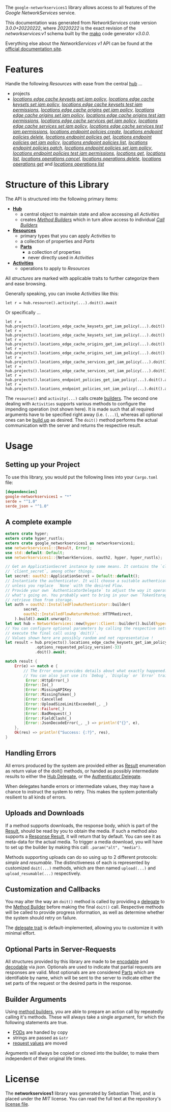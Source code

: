 <!---
DO NOT EDIT !
This file was generated automatically from 'src/mako/api/README.md.mako'
DO NOT EDIT !
-->
The `google-networkservices1` library allows access to all features of the *Google NetworkServices* service.

This documentation was generated from *NetworkServices* crate version *3.0.0+20220222*, where *20220222* is the exact revision of the *networkservices:v1* schema built by the [mako](http://www.makotemplates.org/) code generator *v3.0.0*.

Everything else about the *NetworkServices* *v1* API can be found at the
[official documentation site](https://cloud.google.com/networking).
# Features

Handle the following *Resources* with ease from the central [hub](https://docs.rs/google-networkservices1/3.0.0+20220222/google_networkservices1/NetworkServices) ... 

* projects
 * [*locations edge cache keysets get iam policy*](https://docs.rs/google-networkservices1/3.0.0+20220222/google_networkservices1/api::ProjectLocationEdgeCacheKeysetGetIamPolicyCall), [*locations edge cache keysets set iam policy*](https://docs.rs/google-networkservices1/3.0.0+20220222/google_networkservices1/api::ProjectLocationEdgeCacheKeysetSetIamPolicyCall), [*locations edge cache keysets test iam permissions*](https://docs.rs/google-networkservices1/3.0.0+20220222/google_networkservices1/api::ProjectLocationEdgeCacheKeysetTestIamPermissionCall), [*locations edge cache origins get iam policy*](https://docs.rs/google-networkservices1/3.0.0+20220222/google_networkservices1/api::ProjectLocationEdgeCacheOriginGetIamPolicyCall), [*locations edge cache origins set iam policy*](https://docs.rs/google-networkservices1/3.0.0+20220222/google_networkservices1/api::ProjectLocationEdgeCacheOriginSetIamPolicyCall), [*locations edge cache origins test iam permissions*](https://docs.rs/google-networkservices1/3.0.0+20220222/google_networkservices1/api::ProjectLocationEdgeCacheOriginTestIamPermissionCall), [*locations edge cache services get iam policy*](https://docs.rs/google-networkservices1/3.0.0+20220222/google_networkservices1/api::ProjectLocationEdgeCacheServiceGetIamPolicyCall), [*locations edge cache services set iam policy*](https://docs.rs/google-networkservices1/3.0.0+20220222/google_networkservices1/api::ProjectLocationEdgeCacheServiceSetIamPolicyCall), [*locations edge cache services test iam permissions*](https://docs.rs/google-networkservices1/3.0.0+20220222/google_networkservices1/api::ProjectLocationEdgeCacheServiceTestIamPermissionCall), [*locations endpoint policies create*](https://docs.rs/google-networkservices1/3.0.0+20220222/google_networkservices1/api::ProjectLocationEndpointPolicyCreateCall), [*locations endpoint policies delete*](https://docs.rs/google-networkservices1/3.0.0+20220222/google_networkservices1/api::ProjectLocationEndpointPolicyDeleteCall), [*locations endpoint policies get*](https://docs.rs/google-networkservices1/3.0.0+20220222/google_networkservices1/api::ProjectLocationEndpointPolicyGetCall), [*locations endpoint policies get iam policy*](https://docs.rs/google-networkservices1/3.0.0+20220222/google_networkservices1/api::ProjectLocationEndpointPolicyGetIamPolicyCall), [*locations endpoint policies list*](https://docs.rs/google-networkservices1/3.0.0+20220222/google_networkservices1/api::ProjectLocationEndpointPolicyListCall), [*locations endpoint policies patch*](https://docs.rs/google-networkservices1/3.0.0+20220222/google_networkservices1/api::ProjectLocationEndpointPolicyPatchCall), [*locations endpoint policies set iam policy*](https://docs.rs/google-networkservices1/3.0.0+20220222/google_networkservices1/api::ProjectLocationEndpointPolicySetIamPolicyCall), [*locations endpoint policies test iam permissions*](https://docs.rs/google-networkservices1/3.0.0+20220222/google_networkservices1/api::ProjectLocationEndpointPolicyTestIamPermissionCall), [*locations get*](https://docs.rs/google-networkservices1/3.0.0+20220222/google_networkservices1/api::ProjectLocationGetCall), [*locations list*](https://docs.rs/google-networkservices1/3.0.0+20220222/google_networkservices1/api::ProjectLocationListCall), [*locations operations cancel*](https://docs.rs/google-networkservices1/3.0.0+20220222/google_networkservices1/api::ProjectLocationOperationCancelCall), [*locations operations delete*](https://docs.rs/google-networkservices1/3.0.0+20220222/google_networkservices1/api::ProjectLocationOperationDeleteCall), [*locations operations get*](https://docs.rs/google-networkservices1/3.0.0+20220222/google_networkservices1/api::ProjectLocationOperationGetCall) and [*locations operations list*](https://docs.rs/google-networkservices1/3.0.0+20220222/google_networkservices1/api::ProjectLocationOperationListCall)




# Structure of this Library

The API is structured into the following primary items:

* **[Hub](https://docs.rs/google-networkservices1/3.0.0+20220222/google_networkservices1/NetworkServices)**
    * a central object to maintain state and allow accessing all *Activities*
    * creates [*Method Builders*](https://docs.rs/google-networkservices1/3.0.0+20220222/google_networkservices1/client::MethodsBuilder) which in turn
      allow access to individual [*Call Builders*](https://docs.rs/google-networkservices1/3.0.0+20220222/google_networkservices1/client::CallBuilder)
* **[Resources](https://docs.rs/google-networkservices1/3.0.0+20220222/google_networkservices1/client::Resource)**
    * primary types that you can apply *Activities* to
    * a collection of properties and *Parts*
    * **[Parts](https://docs.rs/google-networkservices1/3.0.0+20220222/google_networkservices1/client::Part)**
        * a collection of properties
        * never directly used in *Activities*
* **[Activities](https://docs.rs/google-networkservices1/3.0.0+20220222/google_networkservices1/client::CallBuilder)**
    * operations to apply to *Resources*

All *structures* are marked with applicable traits to further categorize them and ease browsing.

Generally speaking, you can invoke *Activities* like this:

```Rust,ignore
let r = hub.resource().activity(...).doit().await
```

Or specifically ...

```ignore
let r = hub.projects().locations_edge_cache_keysets_get_iam_policy(...).doit().await
let r = hub.projects().locations_edge_cache_keysets_set_iam_policy(...).doit().await
let r = hub.projects().locations_edge_cache_origins_get_iam_policy(...).doit().await
let r = hub.projects().locations_edge_cache_origins_set_iam_policy(...).doit().await
let r = hub.projects().locations_edge_cache_services_get_iam_policy(...).doit().await
let r = hub.projects().locations_edge_cache_services_set_iam_policy(...).doit().await
let r = hub.projects().locations_endpoint_policies_get_iam_policy(...).doit().await
let r = hub.projects().locations_endpoint_policies_set_iam_policy(...).doit().await
```

The `resource()` and `activity(...)` calls create [builders][builder-pattern]. The second one dealing with `Activities` 
supports various methods to configure the impending operation (not shown here). It is made such that all required arguments have to be 
specified right away (i.e. `(...)`), whereas all optional ones can be [build up][builder-pattern] as desired.
The `doit()` method performs the actual communication with the server and returns the respective result.

# Usage

## Setting up your Project

To use this library, you would put the following lines into your `Cargo.toml` file:

```toml
[dependencies]
google-networkservices1 = "*"
serde = "^1.0"
serde_json = "^1.0"
```

## A complete example

```Rust
extern crate hyper;
extern crate hyper_rustls;
extern crate google_networkservices1 as networkservices1;
use networkservices1::{Result, Error};
use std::default::Default;
use networkservices1::{NetworkServices, oauth2, hyper, hyper_rustls};

// Get an ApplicationSecret instance by some means. It contains the `client_id` and 
// `client_secret`, among other things.
let secret: oauth2::ApplicationSecret = Default::default();
// Instantiate the authenticator. It will choose a suitable authentication flow for you, 
// unless you replace  `None` with the desired Flow.
// Provide your own `AuthenticatorDelegate` to adjust the way it operates and get feedback about 
// what's going on. You probably want to bring in your own `TokenStorage` to persist tokens and
// retrieve them from storage.
let auth = oauth2::InstalledFlowAuthenticator::builder(
        secret,
        oauth2::InstalledFlowReturnMethod::HTTPRedirect,
    ).build().await.unwrap();
let mut hub = NetworkServices::new(hyper::Client::builder().build(hyper_rustls::HttpsConnector::with_native_roots()), auth);
// You can configure optional parameters by calling the respective setters at will, and
// execute the final call using `doit()`.
// Values shown here are possibly random and not representative !
let result = hub.projects().locations_edge_cache_keysets_get_iam_policy("resource")
             .options_requested_policy_version(-33)
             .doit().await;

match result {
    Err(e) => match e {
        // The Error enum provides details about what exactly happened.
        // You can also just use its `Debug`, `Display` or `Error` traits
         Error::HttpError(_)
        |Error::Io(_)
        |Error::MissingAPIKey
        |Error::MissingToken(_)
        |Error::Cancelled
        |Error::UploadSizeLimitExceeded(_, _)
        |Error::Failure(_)
        |Error::BadRequest(_)
        |Error::FieldClash(_)
        |Error::JsonDecodeError(_, _) => println!("{}", e),
    },
    Ok(res) => println!("Success: {:?}", res),
}

```
## Handling Errors

All errors produced by the system are provided either as [Result](https://docs.rs/google-networkservices1/3.0.0+20220222/google_networkservices1/client::Result) enumeration as return value of
the doit() methods, or handed as possibly intermediate results to either the 
[Hub Delegate](https://docs.rs/google-networkservices1/3.0.0+20220222/google_networkservices1/client::Delegate), or the [Authenticator Delegate](https://docs.rs/yup-oauth2/*/yup_oauth2/trait.AuthenticatorDelegate.html).

When delegates handle errors or intermediate values, they may have a chance to instruct the system to retry. This 
makes the system potentially resilient to all kinds of errors.

## Uploads and Downloads
If a method supports downloads, the response body, which is part of the [Result](https://docs.rs/google-networkservices1/3.0.0+20220222/google_networkservices1/client::Result), should be
read by you to obtain the media.
If such a method also supports a [Response Result](https://docs.rs/google-networkservices1/3.0.0+20220222/google_networkservices1/client::ResponseResult), it will return that by default.
You can see it as meta-data for the actual media. To trigger a media download, you will have to set up the builder by making
this call: `.param("alt", "media")`.

Methods supporting uploads can do so using up to 2 different protocols: 
*simple* and *resumable*. The distinctiveness of each is represented by customized 
`doit(...)` methods, which are then named `upload(...)` and `upload_resumable(...)` respectively.

## Customization and Callbacks

You may alter the way an `doit()` method is called by providing a [delegate](https://docs.rs/google-networkservices1/3.0.0+20220222/google_networkservices1/client::Delegate) to the 
[Method Builder](https://docs.rs/google-networkservices1/3.0.0+20220222/google_networkservices1/client::CallBuilder) before making the final `doit()` call. 
Respective methods will be called to provide progress information, as well as determine whether the system should 
retry on failure.

The [delegate trait](https://docs.rs/google-networkservices1/3.0.0+20220222/google_networkservices1/client::Delegate) is default-implemented, allowing you to customize it with minimal effort.

## Optional Parts in Server-Requests

All structures provided by this library are made to be [encodable](https://docs.rs/google-networkservices1/3.0.0+20220222/google_networkservices1/client::RequestValue) and 
[decodable](https://docs.rs/google-networkservices1/3.0.0+20220222/google_networkservices1/client::ResponseResult) via *json*. Optionals are used to indicate that partial requests are responses 
are valid.
Most optionals are are considered [Parts](https://docs.rs/google-networkservices1/3.0.0+20220222/google_networkservices1/client::Part) which are identifiable by name, which will be sent to 
the server to indicate either the set parts of the request or the desired parts in the response.

## Builder Arguments

Using [method builders](https://docs.rs/google-networkservices1/3.0.0+20220222/google_networkservices1/client::CallBuilder), you are able to prepare an action call by repeatedly calling it's methods.
These will always take a single argument, for which the following statements are true.

* [PODs][wiki-pod] are handed by copy
* strings are passed as `&str`
* [request values](https://docs.rs/google-networkservices1/3.0.0+20220222/google_networkservices1/client::RequestValue) are moved

Arguments will always be copied or cloned into the builder, to make them independent of their original life times.

[wiki-pod]: http://en.wikipedia.org/wiki/Plain_old_data_structure
[builder-pattern]: http://en.wikipedia.org/wiki/Builder_pattern
[google-go-api]: https://github.com/google/google-api-go-client

# License
The **networkservices1** library was generated by Sebastian Thiel, and is placed 
under the *MIT* license.
You can read the full text at the repository's [license file][repo-license].

[repo-license]: https://github.com/Byron/google-apis-rsblob/main/LICENSE.md
